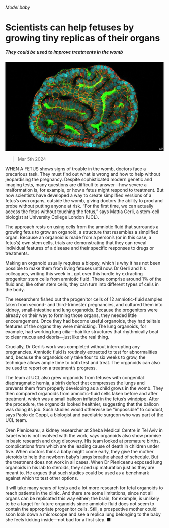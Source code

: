 ###### Model baby

# Scientists can help fetuses by growing tiny replicas of their organs 

##### They could be used to improve treatments in the womb 

![image](images/20240309_STP001.jpg) 

> Mar 5th 2024 

WHEN A FETUS shows signs of trouble in the womb, doctors face a precarious task. They must find out what is wrong and how to help without jeopardising the pregnancy. Despite sophisticated modern genetic and imaging tests, many questions are difficult to answer—how severe a malformation is, for example, or how a fetus might respond to treatment. But now scientists have developed a way to create simplified versions of a fetus’s own organs, outside the womb, giving doctors the ability to prod and probe without putting anyone at risk. “For the first time, we can actually access the fetus without touching the fetus,” says Mattia Gerli, a stem-cell biologist at University College London (UCL).

The approach rests on using cells from the amniotic fluid that surrounds a growing fetus to grow an organoid, a structure that resembles a simplified organ. Because an organoid is made from a person’s (or in this case, a fetus’s) own stem cells, trials are demonstrating that they can reveal individual features of a disease and their specific responses to drugs or treatments. 

Making an organoid usually requires a biopsy, which is why it has not been possible to make them from living fetuses until now. Dr Gerli and his colleagues, writing this week in , got over this hurdle by extracting progenitor stem cells from amniotic fluid. These comprise around 1% of the fluid and, like other stem cells, they can turn into different types of cells in the body.

The researchers fished out the progenitor cells of 12 amniotic-fluid samples taken from second- and third-trimester pregnancies, and cultured them into kidney, small-intestine and lung organoids. Because the progenitors were already on their way to forming those organs, they needed little encouragement. Once they had become useful organoids, they had telltale features of the organs they were mimicking. The lung organoids, for example, had working lung cilia—hairlike structures that rhythmically beat to clear mucus and debris—just like the real thing. 

Crucially, Dr Gerli’s work was completed without interrupting any pregnancies. Amniotic fluid is routinely extracted to test for abnormalities and, because the organoids only take four to six weeks to grow, the technique allows ample time to both test and treat. The organoids can also be used to report on a treatment’s progress.

The team at UCL also grew organoids from fetuses with congenital diaphragmatic hernia, a birth defect that compresses the lungs and prevents them from properly developing as a child grows in the womb. They then compared organoids from amniotic-fluid cells taken before and after treatment, which was a small balloon inflated in the fetus’s windpipe. After the procedure, the organoids looked healthier, suggesting that the balloon was doing its job. Such studies would otherwise be “impossible” to conduct, says Paolo de Coppi, a biologist and paediatric surgeon who was part of the UCL team.

Oren Pleniceanu, a kidney researcher at Sheba Medical Centre in Tel Aviv in Israel who is not involved with the work, says organoids also show promise in basic research and drug discovery. His team looked at premature births, complications from which are the leading cause of death in children under five. When doctors think a baby might come early, they give the mother steroids to help the newborn baby’s lungs breathe ahead of schedule. But the treatment does not work in all cases. When Dr Pleniceanu exposed lung organoids in his lab to steroids, they sped up maturation just as they are meant to. He argues that such studies could be used as a benchmark against which to test other options.

It will take many years of tests and a lot more research for fetal organoids to reach patients in the clinic. And there are some limitations, since not all organs can be replicated this way either; the brain, for example, is unlikely to be a target for future organoids since amniotic fluid does not seem to contain the appropriate progenitor cells. Still, a prospective mother could soon look down a microscope and see a replica lung belonging to the baby she feels kicking inside—not bad for a first step. ■


